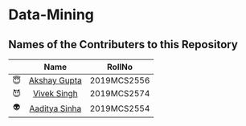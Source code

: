 # Data-Mining
## Names of the Contributers to this Repository
|               |Name                                               |RollNo       |
|:-------------:|:-------------------------------------------------:|:-----------:|
|:innocent:     |[Akshay Gupta](https://github.com/Akshay4Gupta)    | 2019MCS2556 |
|:smiling_imp:  |[Vivek Singh](https://github.com/thevivekcode)     | 2019MCS2574 |
|:alien:        |[Aaditya Sinha](https://github.com/aadityasinha10) | 2019MCS2554 |
